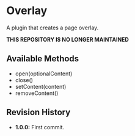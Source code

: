 # Overlay
A plugin that creates a page overlay.

**THIS REPOSITORY IS NO LONGER MAINTAINED**

## Available Methods
* open(optionalContent)
* close()
* setContent(content)
* removeContent()

## Revision History
* **1.0.0:** First commit.
